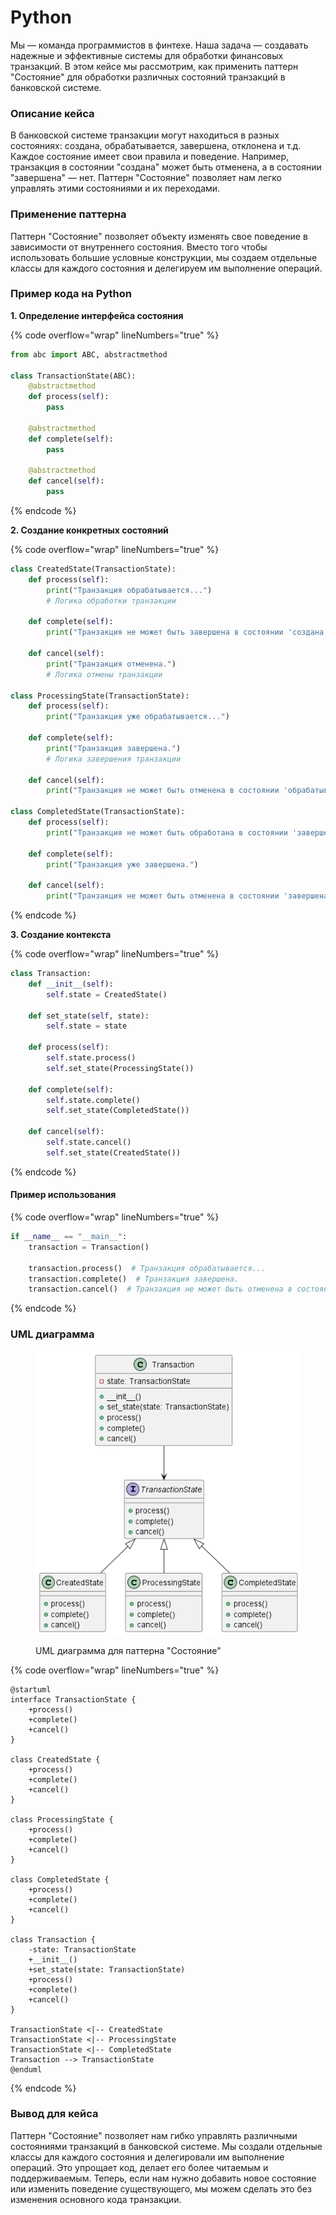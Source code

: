 # Python

Мы — команда программистов в финтехе. Наша задача — создавать надежные и эффективные системы для обработки финансовых транзакций. В этом кейсе мы рассмотрим, как применить паттерн "Состояние" для обработки различных состояний транзакций в банковской системе.

### Описание кейса

В банковской системе транзакции могут находиться в разных состояниях: создана, обрабатывается, завершена, отклонена и т.д. Каждое состояние имеет свои правила и поведение. Например, транзакция в состоянии "создана" может быть отменена, а в состоянии "завершена" — нет. Паттерн "Состояние" позволяет нам легко управлять этими состояниями и их переходами.

### Применение паттерна

Паттерн "Состояние" позволяет объекту изменять свое поведение в зависимости от внутреннего состояния. Вместо того чтобы использовать большие условные конструкции, мы создаем отдельные классы для каждого состояния и делегируем им выполнение операций.

### Пример кода на Python

**1. Определение интерфейса состояния**

{% code overflow="wrap" lineNumbers="true" %}
```python
from abc import ABC, abstractmethod

class TransactionState(ABC):
    @abstractmethod
    def process(self):
        pass

    @abstractmethod
    def complete(self):
        pass

    @abstractmethod
    def cancel(self):
        pass
```
{% endcode %}

**2. Создание конкретных состояний**

{% code overflow="wrap" lineNumbers="true" %}
```python
class CreatedState(TransactionState):
    def process(self):
        print("Транзакция обрабатывается...")
        # Логика обработки транзакции

    def complete(self):
        print("Транзакция не может быть завершена в состоянии 'создана'")

    def cancel(self):
        print("Транзакция отменена.")
        # Логика отмены транзакции

class ProcessingState(TransactionState):
    def process(self):
        print("Транзакция уже обрабатывается...")

    def complete(self):
        print("Транзакция завершена.")
        # Логика завершения транзакции

    def cancel(self):
        print("Транзакция не может быть отменена в состоянии 'обрабатывается'")

class CompletedState(TransactionState):
    def process(self):
        print("Транзакция не может быть обработана в состоянии 'завершена'")

    def complete(self):
        print("Транзакция уже завершена.")

    def cancel(self):
        print("Транзакция не может быть отменена в состоянии 'завершена'")
```
{% endcode %}

**3. Создание контекста**

{% code overflow="wrap" lineNumbers="true" %}
```python
class Transaction:
    def __init__(self):
        self.state = CreatedState()

    def set_state(self, state):
        self.state = state

    def process(self):
        self.state.process()
        self.set_state(ProcessingState())

    def complete(self):
        self.state.complete()
        self.set_state(CompletedState())

    def cancel(self):
        self.state.cancel()
        self.set_state(CreatedState())
```
{% endcode %}

#### Пример использования

{% code overflow="wrap" lineNumbers="true" %}
```python
if __name__ == "__main__":
    transaction = Transaction()

    transaction.process()  # Транзакция обрабатывается...
    transaction.complete()  # Транзакция завершена.
    transaction.cancel()  # Транзакция не может быть отменена в состоянии 'завершена'
```
{% endcode %}

### UML диаграмма

<figure><img src="../../../../../.gitbook/assets/image.png" alt=""><figcaption><p>UML диаграмма для паттерна "Состояние"</p></figcaption></figure>

{% code overflow="wrap" lineNumbers="true" %}
```plantuml
@startuml
interface TransactionState {
    +process()
    +complete()
    +cancel()
}

class CreatedState {
    +process()
    +complete()
    +cancel()
}

class ProcessingState {
    +process()
    +complete()
    +cancel()
}

class CompletedState {
    +process()
    +complete()
    +cancel()
}

class Transaction {
    -state: TransactionState
    +__init__()
    +set_state(state: TransactionState)
    +process()
    +complete()
    +cancel()
}

TransactionState <|-- CreatedState
TransactionState <|-- ProcessingState
TransactionState <|-- CompletedState
Transaction --> TransactionState
@enduml
```
{% endcode %}

### Вывод для кейса

Паттерн "Состояние" позволяет нам гибко управлять различными состояниями транзакций в банковской системе. Мы создали отдельные классы для каждого состояния и делегировали им выполнение операций. Это упрощает код, делает его более читаемым и поддерживаемым. Теперь, если нам нужно добавить новое состояние или изменить поведение существующего, мы можем сделать это без изменения основного кода транзакции.
